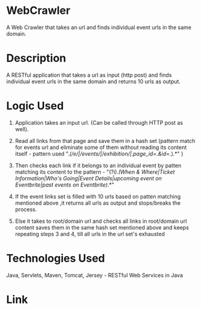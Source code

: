 WebCrawler
==========

A Web Crawler that takes an url and finds individual event urls in the same domain.

Description
===========

A RESTful application that takes a url as input (http post) and finds individual event urls in the same domain and returns 10 urls as output.

Logic Used
==========

1) Application takes an input url. (Can be called through HTTP post as well).

2) Read all links from that page and save them in a hash set (pattern match for events url and eliminate some of them without reading its content itself - pattern used ".*(/e/|/events/|/exhibition/|.*page_id=.*&id=.*).*" )

3) Then checks each link if it belongs to an individual event by patten matching its content to the pattern - 
"(?i).*(When & Where|Ticket Information|Who's Going|Event Details|upcoming event on Eventbrite|past events on Eventbrite)*.*"

4) If the event links set is filled with 10 urls based on patten matching mentioned above ,it returns all urls as output and stops/breaks the process.

5) Else it takes to root/domain url and checks all links in  root/domain url content saves them in the same hash set mentioned above and keeps repeating steps 3 and 4, till all urls in the url set's exhausted

Technologies Used
=================
Java, Servlets, Maven, Tomcat, Jersey - RESTful Web Services in Java

Link
====
